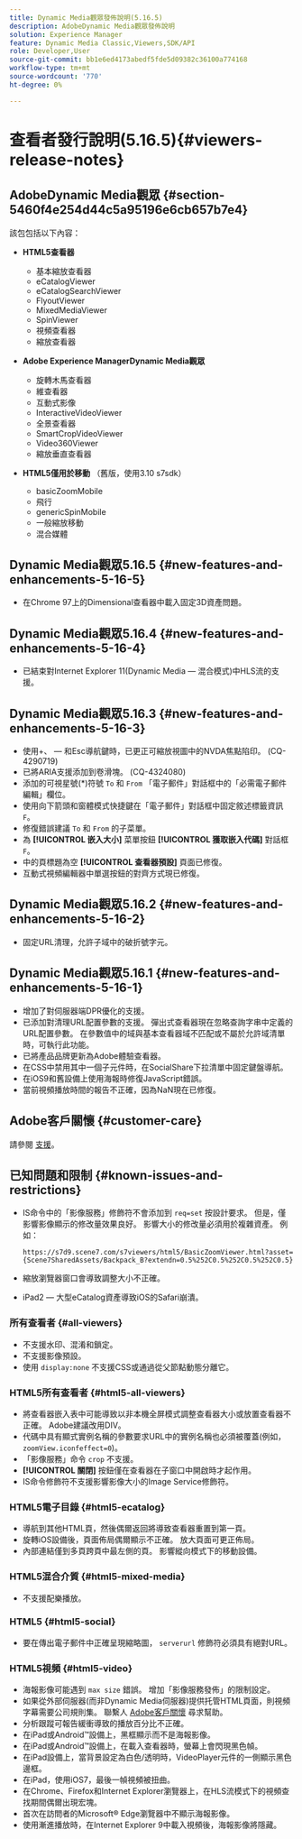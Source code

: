 ```yaml
---
title: Dynamic Media觀眾發佈說明(5.16.5)
description: AdobeDynamic Media觀眾發佈說明
solution: Experience Manager
feature: Dynamic Media Classic,Viewers,SDK/API
role: Developer,User
source-git-commit: bb1e6ed4173abedf5fde5d09382c36100a774168
workflow-type: tm+mt
source-wordcount: '770'
ht-degree: 0%

---
```


# 查看者發行說明(5.16.5){#viewers-release-notes}

<!-- Updated March 03, 2022 for the 5.16.5 release. Contact is Deepa Gupta-->

<!-- hide: yes
hidefromtoc: yes-->

<!-- robots: noindex
googlebot: noindex -->

## AdobeDynamic Media觀眾 {#section-5460f4e254d44c5a95196e6cb657b7e4}

該包包括以下內容：

* **HTML5查看器**

   * 基本縮放查看器
   * eCatalogViewer
   * eCatalogSearchViewer
   * FlyoutViewer
   * MixedMediaViewer
   * SpinViewer
   * 視頻查看器
   * 縮放查看器

* **Adobe Experience ManagerDynamic Media觀眾**

   * 旋轉木馬查看器
   * 維查看器
   * 互動式影像
   * InteractiveVideoViewer
   * 全景查看器
   * SmartCropVideoViewer
   * Video360Viewer
   * 縮放垂直查看器

* **HTML5僅用於移動** （舊版，使用3.10 s7sdk）

   * basicZoomMobile
   * 飛行
   * genericSpinMobile
   * 一般縮放移動
   * 混合媒體


## Dynamic Media觀眾5.16.5 {#new-features-and-enhancements-5-16-5}

* 在Chrome 97上的Dimensional查看器中載入固定3D資產問題。

## Dynamic Media觀眾5.16.4 {#new-features-and-enhancements-5-16-4}

* 已結束對Internet Explorer 11(Dynamic Media — 混合模式)中HLS流的支援。

## Dynamic Media觀眾5.16.3 {#new-features-and-enhancements-5-16-3}

* 使用+、 — 和Esc導航鍵時，已更正可縮放視圖中的NVDA焦點陷印。 (CQ-4290719)
* 已將ARIA支援添加到卷滑塊。 (CQ-4324080)
* 添加的可視星號(*)符號 `To` 和 `From` 「電子郵件」對話框中的「必需電子郵件編輯」欄位。 <!-- (CQ-4290935) -->
* 使用向下箭頭和窗體模式快捷鍵在「電子郵件」對話框中固定敘述標籤資訊 `F`。 <!-- (CQ-4290934) -->
* 修復錯誤建議 `To` 和 `From` 的子菜單。 <!-- (CQ-4290930) -->
* 為 **[!UICONTROL 嵌入大小]** 菜單按鈕 **[!UICONTROL 獲取嵌入代碼]** 對話框 `F`。 <!-- (CQ-4290929) -->
* 中的頁標題為空 **[!UICONTROL 查看器預設]** 頁面已修復。 <!-- (CQ-4290936) -->
* 互動式視頻編輯器中單選按鈕的對齊方式現已修復。 <!-- (CQ-4330159) -->

## Dynamic Media觀眾5.16.2 {#new-features-and-enhancements-5-16-2}

* 固定URL清理，允許子域中的破折號字元。 <!-- (CQ-4327691) -->

## Dynamic Media觀眾5.16.1 {#new-features-and-enhancements-5-16-1}

* 增加了對伺服器端DPR優化的支援。
* 已添加對清理URL配置參數的支援。 彈出式查看器現在忽略查詢字串中定義的URL配置參數。 在參數值中的域與基本查看器域不匹配或不屬於允許域清單時，可執行此功能。
* 已將產品品牌更新為Adobe體驗查看器。
* 在CSS中禁用其中一個子元件時，在SocialShare下拉清單中固定鍵盤導航。
* 在iOS9和舊設備上使用海報時修復JavaScript錯誤。
* 當前視頻播放時間的報告不正確，因為NaN現在已修復。<!--  (CQ-4310148) -->

## Adobe客戶關懷 {#customer-care}

請參閱 [支援](https://experienceleague.adobe.com/docs/dynamic-media-classic/using/intro/support.html#intro)。

## 已知問題和限制 {#known-issues-and-restrictions}

* IS命令中的「影像服務」修飾符不會添加到 `req=set` 按設計要求。 但是，僅影響影像顯示的修改量效果良好。 影響大小的修改量必須用於複雜資產。 例如：

   `https://s7d9.scene7.com/s7viewers/html5/BasicZoomViewer.html?asset= {Scene7SharedAssets/Backpack_B?extendn=0.5%252C0.5%252C0.5%252C0.5}`

* 縮放瀏覽器窗口會導致調整大小不正確。
* iPad2 — 大型eCatalog資產導致iOS的Safari崩潰。

### 所有查看者 {#all-viewers}

* 不支援水印、混淆和鎖定。
* 不支援影像預設。
* 使用 `display:none` 不支援CSS或通過從父節點動態分離它。

### HTML5所有查看者 {#html5-all-viewers}

* 將查看器嵌入表中可能導致以非本機全屏模式調整查看器大小或放置查看器不正確。 Adobe建議改用DIV。
* 代碼中具有顯式實例名稱的參數要求URL中的實例名稱也必須被覆蓋(例如， `zoomView.iconfeffect=0`)。
* 「影像服務」命令 `crop` 不支援。
* **[!UICONTROL 關閉]** 按鈕僅在查看器在子窗口中開啟時才起作用。
* IS命令修飾符不支援影響影像大小的Image Service修飾符。

### HTML5電子目錄 {#html5-ecatalog}

* 導航到其他HTML頁，然後偶爾返回將導致查看器重置到第一頁。
* 旋轉iOS設備後，頁面佈局偶爾顯示不正確。 放大頁面可更正佈局。
* 內部連結僅到多頁跨頁中最左側的頁。 影響縱向模式下的移動設備。

### HTML5混合介質 {#html5-mixed-media}

* 不支援配樂播放。

### HTML5 {#html5-social}

* 要在傳出電子郵件中正確呈現縮略圖， `serverurl` 修飾符必須具有絕對URL。

### HTML5視頻 {#html5-video}

* 海報影像可能遇到 `max size` 錯誤。 增加「影像服務發佈」的限制設定。
* 如果從外部伺服器(而非Dynamic Media伺服器)提供托管HTML頁面，則視頻字幕需要公司規則集。 聯繫人 [Adobe客戶關懷](https://experienceleague.adobe.com/docs/dynamic-media-classic/using/intro/support.html#intro) 尋求幫助。
* 分析跟蹤可報告緩衝導致的播放百分比不正確。
* 在iPad或Android™設備上，黑框顯示而不是海報影像。
* 在iPad或Android™設備上，在載入查看器時，螢幕上會閃現黑色幀。
* 在iPad設備上，當背景設定為白色/透明時，VideoPlayer元件的一側顯示黑色邊框。
* 在iPad，使用iOS7，最後一幀視頻被扭曲。
* 在Chrome、Firefox和Internet Explorer瀏覽器上，在HLS流模式下的視頻查找期間偶爾出現宏塊。
* 首次在訪問者的Microsoft® Edge瀏覽器中不顯示海報影像。
* 使用漸進播放時，在Internet Explorer 9中載入視頻後，海報影像將隱藏。
